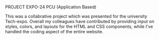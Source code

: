 PROJECT EXPO-24 PCU (Application Based)

This was a collabrative project which was presented for the university Tech-expo.
Overall my colleagues have contributed by providing input on styles, colors, and layouts for the HTML and CSS components, while I've handled the coding aspect of the entire website. 
